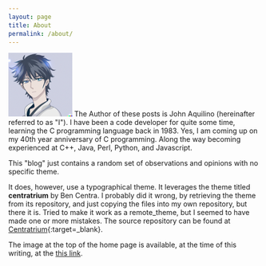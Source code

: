 ```yaml
---
layout: page
title: About
permalink: /about/
---
```


<img src="/assets/anime-avatar.png" alt="Avatar produced by DALL-E 2" title="Avatar produced by DALL-E 2" width="128" style="width: 128px; display: inline-block;" height="128" />
The Author of these posts is John Aquilino (hereinafter referred to as "I").
I have been a code developer for quite some time, learning the C programming language back in 1983.
Yes, I am coming up on my 40th year anniversary of C programming.
Along the way becoming experienced at C++, Java, Perl, Python, and Javascript.

This "blog" just contains a random set of observations and opinions with no specific theme.

It does, however, use a typographical theme.
It leverages the theme titled **centratrium** by Ben Centra.
I probably did it wrong, by retrieving the theme from its repository, and
just copying the files into my own repository, but there it is.
Tried to make it work as a remote_theme, but I seemed to have made one or more mistakes.
The source repository can be found at [Centratrium](https://github.com/bencentra/centrarium){:target=_blank}.

The image at the top of the home page is available, at the time of this writing,
at the [this link](https://pxhere.com/en/photo/870570?utm_content=shareClip&utm_medium=referral&utm_source=pxhere).

